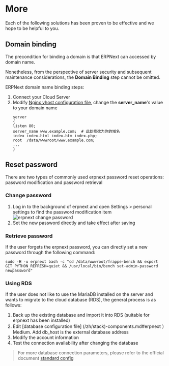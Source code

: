 # More

Each of the following solutions has been proven to be effective and we hope to be helpful to you.


## Domain binding

The precondition for binding a domain is that ERPNext can accessed by domain name.

Nonetheless, from the perspective of server security and subsequent maintenance considerations, the **Domain Binding** step cannot be omitted.

ERPNext domain name binding steps:

1. Connect your Cloud Server
2. Modify [Nginx vhost configuration file](/stack-components.md#nginx), change the **server_name**'s value to your domain name
   ```text
   server
   {
   listen 80;
   server_name www.example.com;  # 此处修改为你的域名
   index index.html index.htm index.php;
   root  /data/wwwroot/www.example.com;
   ...
   }
   ```

## Reset password

There are two types of commonly used erpnext password reset operations: password modification and password retrieval

### Change password

1. Log in to the background of erpnext and open Settings > personal settings to find the password modification item
![erpnext change password](https://libs.websoft9.com/Websoft9/DocsPicture/en/erpnext/erpnext-modifypw-websoft9.png)
2. Set the new password directly and take effect after saving

### Retrieve password

If the user forgets the erpnext password, you can directly set a new password through the following command:

````
sudo -H -u erpnext bash -c "cd /data/wwwroot/frappe-bench && export GIT_PYTHON_REFRESH=quiet && /usr/local/bin/bench set-admin-password newpassword"
````

### Using RDS

If the user does not like to use the MariaDB installed on the server and wants to migrate to the cloud database (RDS), the general process is as follows:

1. Back up the existing database and import it into RDS (suitable for erpnext has been installed)
2. Edit [database configuration file] (/zh/stack)-components.md#erpnext ）Medium. Add db_host is the external database address
3. Modify the account information
4. Test the connection availability after changing the database

>For more database connection parameters, please refer to the official document [standard config](https://frappeframework.com/docs/user/en/basics/site_config#mandatory-settings)